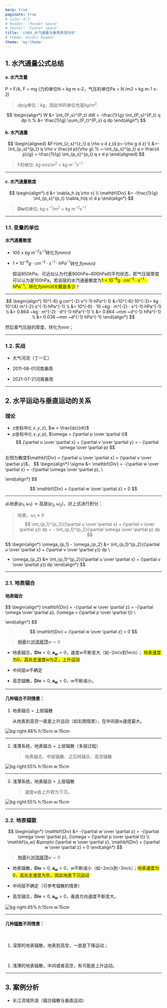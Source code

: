 ```yaml
---
marp: true
paginate: true
# size: 4:3
# header: 'Header space'
# footer: 'Footer space'
title: 'ch04_水汽通量与暴雨来源分析'
# theme: nordic-beamer
theme: 'my-theme'
---
```



## 1. 水汽通量公式总结

<h4>a. 水汽含量</h4>

P = F/A, F = mg (力的单位N = kg m s-2，气压的单位Pa = N /m2 = kg m-1 s-2)

> $dp/g$单位：$kg$，因此W的单位也是$kg/m^2$.

$$
\begin{align*}
W &= \int_{P_s}^{P_t} dW = -\frac{1}{g} \int_{P_s}^{P_t} q dp  \\
  % &= \frac{1}{g} \sum_{P_t}^{P_s} q dp
\end{align*}
$$

<h4>b. 水汽通量</h4>

$$
\begin{aligned}
&F=\int_{z_s}^{z_t} q \rho v d z,(d p=-\rho g d z) \\
&=-\int_{p_s}^{p_t} q \rho v \frac{d p}{\rho g}
% =-\int_{p_s}^{p_t} q v \frac{d p}{g}
=-\frac{1}{g} \int_{p_s}^{p_t} q v d p
\end{aligned}
$$

> F的单位: $kg ~m/s / m^2$ = $kg~m^{-1} s^{-1}$
---

<h4>c. 水汽通量散度</h4>

<!-- <hr> -->
$$
\begin{align*}
d &= \nabla_h (q \rho v) \\
\mathbf{Div} &= -\frac{1}{g} \int_{p_s}^{p_t} \nabla_h(q v) d p
\end{align*}
$$

> $\mathbf{Div}$的单位: $kg ~s^{-1} / m^2$ = $kg~m^{-2} s^{-1}$

---

### 1.1. 变量的单位

<h4>水汽通量散度</h4>

- $100×kg ~m^{-2} s^{-1}$转化为$mm/d$

<!-- > 8.64 mm/d -->

- $1×10^{-6} g·cm^{-2}·s^{-1}·hPa^{-1}$转化为$mm/d$

  假设$850hPa$，可近似认为代表900hPa~800hPa的平均状态，即气压层厚度可以认为是100hPa。若该层的水汽通量散度为<span style='background-color:yellow'>$1×10^{-6} g·cm^{-2}·s^{-1}·hPa^{-1}$，转化为$mm/d$大概是多少</span>？

---

$$
\begin{align*}
10^{-6} g·cm^{-2}·s^{-1}·hPa^{-1} &=10^{-6}·10^{-3}~ kg · 10^{4} m^{-2}·s^{-1}·hPa^{-1} \\
&= 10^{-6} · 10 ~kg · m^{-2} · s^{-1}·hPa^{-1} \\
&= 0.864 ~kg · m^{-2} · d^{-1}·hPa^{-1} \\
&= 0.864 ~mm ~d^{-1} hPa^{-1} \\
&= 0.036 ~mm ~d^{-1} hPa^{-1}
\end{align*}
$$

然后乘气压层的厚度，转化为mm；

---


### 1.2. 实战

- 大气河流（丁一汇）

- 2011-08-01河南暴雨

- 2021-07-21河南暴雨

---

## 2. 水平运动与垂直运动的关系


<h3>理论</h3>

- z坐标中($t, x, y, z$), $w = \frac{dz}{dt}$
- p坐标中($t, x, y, p$), $\omega = {\partial p \over \partial t}$
  $$
  {\partial u \over \partial x} +
    {\partial v \over \partial y} = -
    {\partial \omega \over \partial p}
  $$

左侧为散度$\mathbf{Div} = {\partial u \over \partial x} +
    {\partial v \over \partial y}$，
$$
\begin{align*}
\sigma &= \mathbf{Div} = -{\partial w \over \partial z}
  =  -{\partial \omega \over \partial p}, \\

\end{align*}
$$

$$
\mathbf{Div} + {\partial w \over \partial z} = 0
$$

---

从地表($p_1, \omega_1$) -> 高层($p_2, \omega_2$)，对上式进行积分：
> 地表，$\omega_1 ≈ 0$
$$
\int_{p_1}^{p_2}({\partial u \over \partial x} +
    {\partial v \over \partial y}) dp = - \int_{p_1}^{p_2}{\partial \omega \over \partial p} dp
$$

$$
\begin{align*}
\omega_{p_1} - \omega_{p_2} &= \int_{p_1}^{p_2}({\partial u \over \partial x} +
    {\partial v \over \partial y}) dp \\
- \omega_{p_2} &≈ \int_{p_1}^{p_2}({\partial u \over \partial x} +
    {\partial v \over \partial y}) dp
\end{align*}
$$

  <!-- > $\omega = \frac{dp}{dt}$：p坐标中，垂直方向上的速度
  >
  > - $\omega < 0$，向上运动；
  > - $\omega > 0$，向下运动。 -->


---

### 2.1. 地表辐合

<h4>地表辐合</h4>

$$
\begin{align*}
\mathbf{Div} = -{\partial w \over \partial z}
  =  -{\partial \omega \over \partial p}, (\omega = {\partial p \over \partial t}) \\

\end{align*}
$$

$$
\mathbf{Div} + {\partial w \over \partial z} = 0
$$

> <u>__地表__</u>和<u>__对流层顶__</u>$w=0$

- 地表辐合，$\mathbf{Div} < 0$, $\mathbf{a_w} > 0$，速度$w$不断变大（如$-2m/s$到$1m/s$）；
  <span style='background-color:yellow'>地表速度为0，高处走速度$w$为正，上升运动</span>

- 中间层$w$不确定

- 高空辐散，$\mathbf{Div} > 0$, $\mathbf{a_w} < 0$，$w$不断减小。

---

<h4>几种辐合不同情景：</h4>

1. 地表辐合 = 上层辐散
   
   从地表到高空一直是上升运动（如右图情景），在中间层$w$速度最大。

  <!-- - 如果辐合运动足够强，对流层中层(如500hPa)依然是辐合，依然是上升运动。 -->

![bg right:48% h:15cm w:15cm](images/ch04_辐散与垂直运动/辐合-01.png)  

<!-- - <span style='background-color:yellow'>要看辐散的强度</span> -->

---

2. 浅薄系统，地表辐合 = 上层辐散（多层过程）

   > 地表辐合、中层辐散、之后转辐合、高空辐散

![bg right:55% h:15cm w:15cm](images/ch04_辐散与垂直运动/辐合-02.png)  


--- 

3. 浅薄系统，地表辐合 < 上层辐散

   > 速度$w$由上升转为下沉。

![bg right:55% h:15cm w:15cm](images/ch04_辐散与垂直运动/辐合-03.png)  

---

### 2.2. 地表辐散

$$
\begin{align*}
\mathbf{Div} &= -{\partial w \over \partial z}
  =  -{\partial \omega \over \partial p}, (\omega = {\partial p \over \partial t}) \\
\mathbf{a_w} &\propto {\partial w \over \partial z},
\mathbf{Div} + {\partial w \over \partial z} = 0
\end{align*}
$$

> <u>__地表__</u>和<u>__对流层顶__</u>$w=0$

- 地表辐散，$\mathbf{Div} > 0$, $\mathbf{a_w} < 0$，$w$不断减小（如$-2m/s$到$-3m/s$）；<span style='background-color:yellow'>地表速度为0，高处走速度为负，因此地表下沉运动</span>

- 中间层不确定（可参考辐散的情景）

- 高空辐合，$\mathbf{Div} < 0$, $\mathbf{a_w} > 0$，垂直方向速度不断变大。

![bg right:45% h:15cm w:15cm](images/ch04_辐散与垂直运动/辐散-01.png)  


---

<h4>几种<u>辐散</u>不同情景：</h4>
<br>

1. 深厚的地表辐散，地表到高空，一直是下降运动；

<br>

1. 浅薄的地表辐散，中间或者高空，有可能是上升运动。

---

## 3. 案例分析

- 长江流域热浪（辐合辐散与垂直运动）
